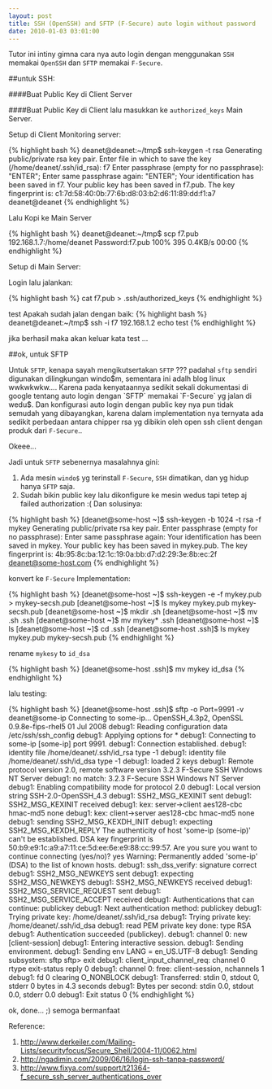 ```yaml
--- 
layout: post
title: SSH (OpenSSH) and SFTP (F-Secure) auto login without password
date: 2010-01-03 03:01:00
---
```


Tutor ini intiny gimna cara nya auto login dengan menggunakan `SSH` memakai `OpenSSH` dan `SFTP` memakai `F-Secure`.

##untuk SSH:

####Buat Public Key di Client Server

####Buat Public Key di Client lalu masukkan ke `authorized_keys` Main Server.

Setup di Client Monitoring server:

{% highlight bash %}
deanet@deanet:~/tmp$ ssh-keygen -t rsa
Generating public/private rsa key pair.
Enter file in which to save the key (/home/deanet/.ssh/id_rsa): f7
Enter passphrase (empty for no passphrase): "ENTER";
Enter same passphrase again: "ENTER";
Your identification has been saved in f7.
Your public key has been saved in f7.pub.
The key fingerprint is:
c1:7d:58:40:0b:77:6b:d8:03:b2:d6:11:89:dd:f1:a7 deanet@deanet
{% endhighlight %}

Lalu Kopi ke Main Server

{% highlight bash %}
deanet@deanet:~/tmp$ scp f7.pub 192.168.1.7:/home/deanet
Password:f7.pub                                        100%  395     0.4KB/s   00:00
{% endhighlight %}	

Setup di Main Server:

Login lalu jalankan:

{% highlight bash %}
cat f7.pub > .ssh/authorized_keys
{% endhighlight %}

test Apakah sudah jalan dengan baik:
{% highlight bash %}
deanet@deanet:~/tmp$ ssh -i f7 192.168.1.2 echo test
{% endhighlight %}

jika berhasil maka akan keluar kata test ...

##ok, untuk SFTP

Untuk `SFTP`, kenapa sayah mengikutsertakan `SFTP` ??? padahal `sftp` sendiri digunakan dilingkungan windo$m, sementara ini adalh blog linux wwkwkwkw.... Karena pada kenyataannya sedikit sekali dokumentasi di google tentang auto login dengan `SFTP` memakai `F-Secure` yg jalan di wedu$. Dan konfigurasi auto login dengan public key nya pun tidak semudah yang dibayangkan, karena dalam implementation nya ternyata ada sedikit perbedaan antara chipper rsa yg dibikin oleh open ssh client dengan produk dari `F-Secure`..

Okeee...

Jadi untuk `SFTP` sebenernya masalahnya gini:

1. Ada mesin `windo$` yg terinstall `F-Secure`, `SSH` dimatikan, dan yg hidup hanya `SFTP` saja.
2. Sudah bikin public key lalu dikonfigure ke mesin wedus tapi tetep aj failed authorization :(
Dan solusinya:

{% highlight bash %}
[deanet@some-host ~]$ ssh-keygen -b 1024 -t rsa -f mykey
Generating public/private rsa key pair.
Enter passphrase (empty for no passphrase):
<ENTER SAJA>
Enter same passphrase again:
<ENTER SAJA>
Your identification has been saved in mykey.
Your public key has been saved in mykey.pub.
The key fingerprint is:
4b:95:8c:ba:12:1c:19:0a:bb:d7:d2:29:3e:8b:ec:2f deanet@some-host.com
{% endhighlight %}

konvert ke `F-Secure` Implementation:

{% highlight bash %}
[deanet@some-host ~]$ ssh-keygen -e -f mykey.pub > mykey-secsh.pub
[deanet@some-host ~]$ ls
mykey  mykey.pub  mykey-secsh.pub
[deanet@some-host ~]$ mkdir .sh
[deanet@some-host ~]$ mv .sh .ssh
[deanet@some-host ~]$ mv mykey* .ssh
[deanet@some-host ~]$ ls
[deanet@some-host ~]$ cd .ssh
[deanet@some-host .ssh]$ ls
mykey  mykey.pub  mykey-secsh.pub
{% endhighlight %}

rename `mykesy` to `id_dsa`

{% highlight bash %}
[deanet@some-host .ssh]$ mv mykey id_dsa
{% endhighlight %}

lalu testing:

{% highlight bash %}
[deanet@some-host .ssh]$ sftp -o Port=9991 -v deanet@some-ip
Connecting to some-ip...
OpenSSH_4.3p2, OpenSSL 0.9.8e-fips-rhel5 01 Jul 2008
debug1: Reading configuration data /etc/ssh/ssh_config
debug1: Applying options for *
debug1: Connecting to some-ip [some-ip] port 9991.
debug1: Connection established.
debug1: identity file /home/deanet/.ssh/id_rsa type -1
debug1: identity file /home/deanet/.ssh/id_dsa type -1
debug1: loaded 2 keys
debug1: Remote protocol version 2.0, remote software version 3.2.3 F-Secure SSH Windows NT Server
debug1: no match: 3.2.3 F-Secure SSH Windows NT Server
debug1: Enabling compatibility mode for protocol 2.0
debug1: Local version string SSH-2.0-OpenSSH_4.3
debug1: SSH2_MSG_KEXINIT sent
debug1: SSH2_MSG_KEXINIT received
debug1: kex: server->client aes128-cbc hmac-md5 none
debug1: kex: client->server aes128-cbc hmac-md5 none
debug1: sending SSH2_MSG_KEXDH_INIT
debug1: expecting SSH2_MSG_KEXDH_REPLY
The authenticity of host 'some-ip (some-ip)' can't be established.
DSA key fingerprint is 50:b9:e9:1c:a9:a7:11:ce:5d:ee:6e:e9:88:cc:99:57.
Are you sure you want to continue connecting (yes/no)? yes
Warning: Permanently added 'some-ip' (DSA) to the list of known hosts.
debug1: ssh_dss_verify: signature correct
debug1: SSH2_MSG_NEWKEYS sent
debug1: expecting SSH2_MSG_NEWKEYS
debug1: SSH2_MSG_NEWKEYS received
debug1: SSH2_MSG_SERVICE_REQUEST sent
debug1: SSH2_MSG_SERVICE_ACCEPT received
debug1: Authentications that can continue: publickey
debug1: Next authentication method: publickey
debug1: Trying private key: /home/deanet/.ssh/id_rsa
debug1: Trying private key: /home/deanet/.ssh/id_dsa
debug1: read PEM private key done: type RSA
debug1: Authentication succeeded (publickey).
debug1: channel 0: new [client-session]
debug1: Entering interactive session.
debug1: Sending environment.
debug1: Sending env LANG = en_US.UTF-8
debug1: Sending subsystem: sftp
sftp> exit
debug1: client_input_channel_req: channel 0 rtype exit-status reply 0
debug1: channel 0: free: client-session, nchannels 1
debug1: fd 0 clearing O_NONBLOCK
debug1: Transferred: stdin 0, stdout 0, stderr 0 bytes in 4.3 seconds
debug1: Bytes per second: stdin 0.0, stdout 0.0, stderr 0.0
debug1: Exit status 0
{% endhighlight %}

ok, done... ;)
semoga bermanfaat

Reference:
1. <http://www.derkeiler.com/Mailing-Lists/securityfocus/Secure_Shell/2004-11/0062.html>
2. <http://ngadimin.com/2009/06/16/login-ssh-tanpa-password/>
3. <http://www.fixya.com/support/t21364-f_secure_ssh_server_authentications_over>

